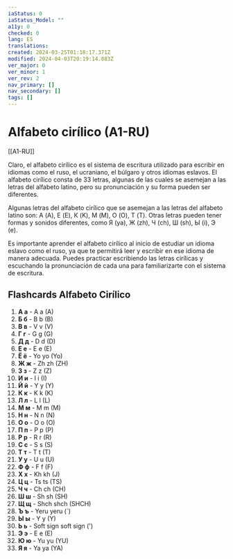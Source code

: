 ```yaml
---
iaStatus: 0
iaStatus_Model: ""
a11y: 0
checked: 0
lang: ES
translations: 
created: 2024-03-25T01:18:17.371Z
modified: 2024-04-03T20:19:14.883Z
ver_major: 0
ver_minor: 1
ver_rev: 2
nav_primary: []
nav_secondary: []
tags: []
---
```

# Alfabeto cirílico (A1-RU)

[[A1-RU]]

Claro, el alfabeto cirílico es el sistema de escritura utilizado para escribir en idiomas como el ruso, el ucraniano, el búlgaro y otros idiomas eslavos. El alfabeto cirílico consta de 33 letras, algunas de las cuales se asemejan a las letras del alfabeto latino, pero su pronunciación y su forma pueden ser diferentes.

Algunas letras del alfabeto cirílico que se asemejan a las letras del alfabeto latino son: А (A), Е (E), К (K), М (M), О (O), Т (T). Otras letras pueden tener formas y sonidos diferentes, como Я (ya), Ж (zh), Ч (ch), Ш (sh), Ы (i), Э (e).

Es importante aprender el alfabeto cirílico al inicio de estudiar un idioma eslavo como el ruso, ya que te permitirá leer y escribir en ese idioma de manera adecuada. Puedes practicar escribiendo las letras cirílicas y escuchando la pronunciación de cada una para familiarizarte con el sistema de escritura.

## Flashcards Alfabeto Cirílico

1. **А а** - A a (A)
2. **Б б** - B b (B)
3. **В в** - V v (V)
4. **Г г** - G g (G)
5. **Д д** - D d (D)
6. **Е е** - E e (E)
7. **Ё ё** - Yo yo (Yo)
8. **Ж ж** - Zh zh (ZH)
9. **З з** - Z z (Z)
10. **И и** - I i (I)
11. **Й й** - Y y (Y)
12. **К к** - K k (K)
13. **Л л** - L l (L)
14. **М м** - M m (M)
15. **Н н** - N n (N)
16. **О о** - O o (O)
17. **П п** - P p (P)
18. **Р р** - R r (R)
19. **С с** - S s (S)
20. **Т т** - T t (T)
21. **У у** - U u (U)
22. **Ф ф** - F f (F)
23. **Х х** - Kh kh (J)
24. **Ц ц** - Ts ts (TS)
25. **Ч ч** - Ch ch (CH)
26. **Ш ш** - Sh sh (SH)
27. **Щ щ** - Shch shch (SHCH)
28. **Ъ ъ** - Yeru yeru (´)
29. **Ы ы** - Y y (Y)
30. **Ь ь** - Soft sign soft sign (')
31. **Э э** - E e (E)
32. **Ю ю** - Yu yu (YU)
33. **Я я** - Ya ya (YA)

